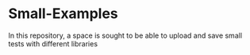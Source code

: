 # Small-Examples

In this repository, a space is sought to be able to upload and save small tests with different libraries